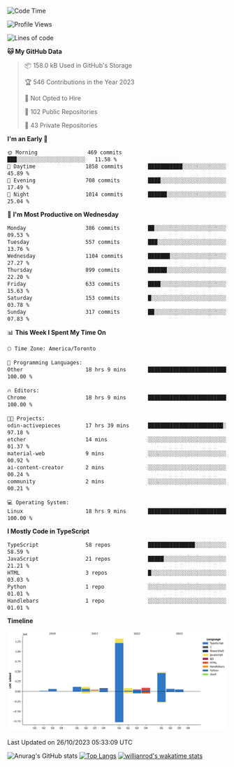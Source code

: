 <!--START_SECTION:waka-->
![Code Time](http://img.shields.io/badge/Code%20Time-789%20hrs%203%20mins-blue)

![Profile Views](http://img.shields.io/badge/Profile%20Views-0-blue)

![Lines of code](https://img.shields.io/badge/From%20Hello%20World%20I%27ve%20Written-2.5%20million%20lines%20of%20code-blue)

**🐱 My GitHub Data** 

> 📦 158.0 kB Used in GitHub's Storage 
 > 
> 🏆 546 Contributions in the Year 2023
 > 
> 🚫 Not Opted to Hire
 > 
> 📜 102 Public Repositories 
 > 
> 🔑 43 Private Repositories 
 > 
**I'm an Early 🐤** 

```text
🌞 Morning                469 commits         ███░░░░░░░░░░░░░░░░░░░░░░   11.58 % 
🌆 Daytime                1858 commits        ███████████░░░░░░░░░░░░░░   45.89 % 
🌃 Evening                708 commits         ████░░░░░░░░░░░░░░░░░░░░░   17.49 % 
🌙 Night                  1014 commits        ██████░░░░░░░░░░░░░░░░░░░   25.04 % 
```
📅 **I'm Most Productive on Wednesday** 

```text
Monday                   386 commits         ██░░░░░░░░░░░░░░░░░░░░░░░   09.53 % 
Tuesday                  557 commits         ███░░░░░░░░░░░░░░░░░░░░░░   13.76 % 
Wednesday                1104 commits        ███████░░░░░░░░░░░░░░░░░░   27.27 % 
Thursday                 899 commits         ██████░░░░░░░░░░░░░░░░░░░   22.20 % 
Friday                   633 commits         ████░░░░░░░░░░░░░░░░░░░░░   15.63 % 
Saturday                 153 commits         █░░░░░░░░░░░░░░░░░░░░░░░░   03.78 % 
Sunday                   317 commits         ██░░░░░░░░░░░░░░░░░░░░░░░   07.83 % 
```


📊 **This Week I Spent My Time On** 

```text
🕑︎ Time Zone: America/Toronto

💬 Programming Languages: 
Other                    18 hrs 9 mins       █████████████████████████   100.00 % 

🔥 Editors: 
Chrome                   18 hrs 9 mins       █████████████████████████   100.00 % 

🐱‍💻 Projects: 
odin-activepieces        17 hrs 39 mins      ████████████████████████░   97.18 % 
etcher                   14 mins             ░░░░░░░░░░░░░░░░░░░░░░░░░   01.37 % 
material-web             9 mins              ░░░░░░░░░░░░░░░░░░░░░░░░░   00.92 % 
ai-content-creator       2 mins              ░░░░░░░░░░░░░░░░░░░░░░░░░   00.24 % 
community                2 mins              ░░░░░░░░░░░░░░░░░░░░░░░░░   00.21 % 

💻 Operating System: 
Linux                    18 hrs 9 mins       █████████████████████████   100.00 % 
```

**I Mostly Code in TypeScript** 

```text
TypeScript               58 repos            ███████████████░░░░░░░░░░   58.59 % 
JavaScript               21 repos            █████░░░░░░░░░░░░░░░░░░░░   21.21 % 
HTML                     3 repos             █░░░░░░░░░░░░░░░░░░░░░░░░   03.03 % 
Python                   1 repo              ░░░░░░░░░░░░░░░░░░░░░░░░░   01.01 % 
Handlebars               1 repo              ░░░░░░░░░░░░░░░░░░░░░░░░░   01.01 % 
```



**Timeline**

![Lines of Code chart](https://raw.githubusercontent.com/wise-introvert/wise-introvert/master/assets/bar_graph.png)


 Last Updated on 26/10/2023 05:33:09 UTC
<!--END_SECTION:waka-->

![Anurag's GitHub stats](https://github-readme-stats.vercel.app/api?username=wise-introvert&count_private=true&show_icons=true)
[![Top Langs](https://github-readme-stats.vercel.app/api/top-langs/?username=wise-introvert&langs_count=10)](https://github.com/anuraghazra/github-readme-stats)
[![willianrod's wakatime stats](https://github-readme-stats.vercel.app/api/wakatime?username=wiseintrovert)](https://github.com/anuraghazra/github-readme-stats)
